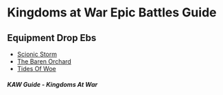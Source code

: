 # Kingdoms at War Epic Battles Guide

## Equipment Drop Ebs

* [Scionic Storm](/kaw-reference/eb/scionicstorm "Kingdoms At War SS Guide")
* [The Baren Orchard](/kaw-reference/eb/thebarrenorchard  "Kingdoms At War TBO Guide")
* [Tides Of Woe](/kaw-reference/eb/tideofwoe "Kingdoms At War TOW Guide")

 


##### KAW Guide - Kingdoms At War
